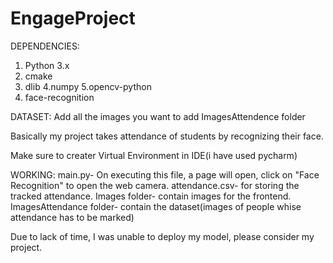 # EngageProject
DEPENDENCIES:
1. Python 3.x
2. cmake
3. dlib
4.numpy
5.opencv-python
6. face-recognition

DATASET:
Add all the images you want to add ImagesAttendence folder

Basically my project takes attendance of students by recognizing their face.

Make sure to creater Virtual Environment in IDE(i have used pycharm)

WORKING:
main.py- On executing this file, a page will open, click on "Face Recognition" to open the web camera.
attendance.csv- for storing the tracked attendance.
Images folder- contain images for the frontend.
ImagesAttendance folder- contain the dataset(images of people whise attendance has to be marked)

Due to lack of time, I was unable to deploy my model, please consider my project.
